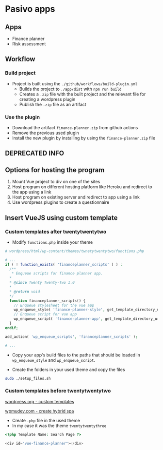 # Pasivo apps

## Apps

- Finance planner
- Risk assessment

## Workflow

### Build project

- Project is built using the `./github/workflows/build-plugin.yml`
  - Builds the project to `./app/dist` with `npm run build`
  - Creates a `.zip` file with the built project and the relevant file for creating a wordpress plugin
  - Publish the `.zip` file as an artifact

### Use the plugin

- Download the artifact `finance-planner.zip` from github actions
- Remove the previous used plugin
- Install the new plugin by installing by using the `finance-planner.zip` file

## DEPRECATED INFO

## Options for hosting the program

1. Mount Vue project to div on one of the sites
2. Host program on different hosting platform like Heroku and redirect to the app using a link
3. Host program on existing server and redirect to app using a link
4. Use wordpress plugins to create a questionnaire

## Insert VueJS using custom template

### Custom templates after twentytwentytwo

- Modify `functions.php` inside your theme

```php
# wordpress/html/wp-content/themes/twnetytwentytwo/functions.php

# ...
if ( ! function_exists( 'financeplanner_scripts' ) ) :
  /**
   * Enqueue scripts for finance planner app.
  *
  * @since Twenty Twenty-Two 1.0
  *
  * @return void
  */
  function financeplanner_scripts() {
    // Enqueue stylesheet for the vue app
    wp_enqueue_style( 'finance-planner-style', get_template_directory_uri() . '/css/finance-planner-style.css', false, '1.1', 'all');
    // Enqueue script for vue app
    wp_enqueue_script( 'finance-planner-app', get_template_directory_uri() . '/scripts/finance-planner-app.js', [], 1.1, true);
  }
endif;

add_action( 'wp_enqueue_scripts', 'financeplanner_scripts' );

# ...
```

- Copy your app's build files to the paths that should be loaded in `wp_enqueue_style` and `wp_enqueue_script`.

- Create the folders in your used theme and copy the files

```bash
sudo ./setup_files.sh
```

### Custom templates before twentytwentytwo

[wordpress.org - custom templates](https://developer.wordpress.org/themes/template-files-section/page-template-files/#creating-custom-page-templates-for-global-use)

[wpmudev.com - create hybrid spa](https://wpmudev.com/blog/creating-a-hybrid-single-page-app-wordpress-with-vuejs/)

- Create `.php` file in the used theme
- In my case it was the theme `twentytwentythree`

```php
<?php Template Name: Search Page ?>

<div id="vue-finance-planner"></div>
```
